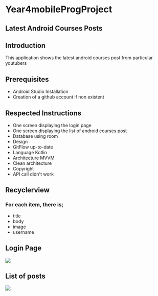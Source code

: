 # Year4mobileProgProject

## Latest Android Courses Posts

## Introduction

This application shows the latest android courses post from particular youtubers

## Prerequisites 
- Android Studio Installation
- Creation of a github account if non existent

## Respected Instructions
- One screen displaying the login page
- One screen displaying the list of android courses post
- Database using room
- Design
- GitFlow up-to-date
- Language Kotlin
- Architecture MVVM
- Clean architecture
- Copyright
- API call didn't work 

## Recyclerview

### For  each item, there is;
- title
- body
- image
- username

## Login Page
![](https://github.com/TMetagang/Year4mobileProgProjectVersion1/blob/master/imagesGit/Capture%20d’écran%202021-01-01%20à%2023.46.56.png)



## List of posts
![](https://github.com/TMetagang/Year4mobileProgProjectVersion1/blob/master/imagesGit/Capture%20d’écran%202021-01-01%20à%2023.46.38.png)





